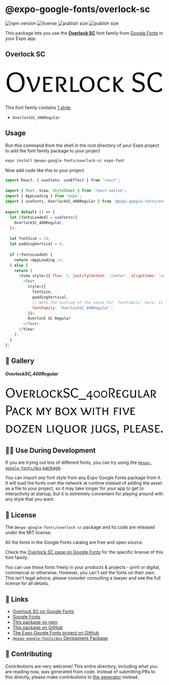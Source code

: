 # @expo-google-fonts/overlock-sc

![npm version](https://flat.badgen.net/npm/v/@expo-google-fonts/overlock-sc)
![license](https://flat.badgen.net/github/license/expo/google-fonts)
![publish size](https://flat.badgen.net/packagephobia/install/@expo-google-fonts/overlock-sc)
![publish size](https://flat.badgen.net/packagephobia/publish/@expo-google-fonts/overlock-sc)

This package lets you use the [**Overlock SC**](https://fonts.google.com/specimen/Overlock+SC) font family from [Google Fonts](https://fonts.google.com/) in your Expo app.

## Overlock SC

![Overlock SC](./font-family.png)

This font family contains [1 style](#-gallery).

- `OverlockSC_400Regular`

## Usage

Run this command from the shell in the root directory of your Expo project to add the font family package to your project
```sh
expo install @expo-google-fonts/overlock-sc expo-font
```

Now add code like this to your project
```js
import React, { useState, useEffect } from 'react';

import { Text, View, StyleSheet } from 'react-native';
import { AppLoading } from 'expo';
import { useFonts, OverlockSC_400Regular } from '@expo-google-fonts/overlock-sc';

export default () => {
  let [fontsLoaded] = useFonts({
    OverlockSC_400Regular,
  });

  let fontSize = 24;
  let paddingVertical = 6;

  if (!fontsLoaded) {
    return <AppLoading />;
  } else {
    return (
      <View style={{ flex: 1, justifyContent: 'center', alignItems: 'center' }}>
        <Text
          style={{
            fontSize,
            paddingVertical,
            // Note the quoting of the value for `fontFamily` here; it expects a string!
            fontFamily: 'OverlockSC_400Regular',
          }}>
          Overlock SC Regular
        </Text>
      </View>
    );
  }
};

```

## 🔡 Gallery

##### OverlockSC_400Regular
![OverlockSC_400Regular](./OverlockSC_400Regular.ttf.png)


## 👩‍💻 Use During Development

If you are trying out lots of different fonts, you can try using the [`@expo-google-fonts/dev` package](https://github.com/expo/google-fonts/tree/master/font-packages/dev#readme).

You can import *any* font style from any Expo Google Fonts package from it. It will load the fonts
over the network at runtime instead of adding the asset as a file to your project, so it may take longer
for your app to get to interactivity at startup, but it is extremely convenient
for playing around with any style that you want.

## 📖 License

The `@expo-google-fonts/overlock-sc` package and its code are released under the MIT license.

All the fonts in the Google Fonts catalog are free and open source.

Check the [Overlock SC page on Google Fonts](https://fonts.google.com/specimen/Overlock+SC) for the specific license of this font family.

You can use these fonts freely in your products & projects - print or digital, commercial or otherwise. However, you can't sell the fonts on their own. This isn't legal advice, please consider consulting a lawyer and see the full license for all details.

## 🔗 Links

- [Overlock SC on Google Fonts](https://fonts.google.com/specimen/Overlock+SC)
- [Google Fonts](https://fonts.google.com/)
- [This package on npm](https://www.npmjs.com/package/@expo-google-fonts/overlock-sc)
- [This package on GitHub](https://github.com/expo/google-fonts/tree/master/font-packages/overlock-sc)
- [The Expo Google Fonts project on GitHub](https://github.com/expo/google-fonts)
- [`@expo-google-fonts/dev` Devlopment Package](https://github.com/expo/google-fonts/tree/master/font-packages/dev)

## 🤝 Contributing

Contributions are very welcome! This entire directory, including what you are reading now, was generated from code. Instead of submitting PRs to this directly, please make contributions to [the generator](https://github.com/expo/google-fonts/tree/master/packages/generator) instead.
